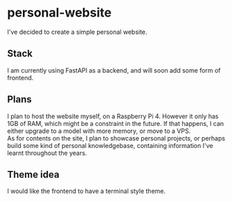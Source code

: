 # personal-website
I've decided to create a simple personal website.  
## Stack  
I am currently using FastAPI as a backend, and will soon add some form of frontend.  
## Plans  
I plan to host the website myself, on a Raspberry Pi 4. However it only has 1GB of RAM, which might be a constraint in the future. If that happens, I can either upgrade to a model with more memory, or move to a VPS.  
As for contents on the site, I plan to showcase personal projects, or perhaps build some kind of personal knowledgebase, containing information I've learnt throughout the years.
## Theme idea  
I would like the frontend to have a terminal style theme.
